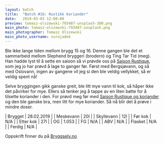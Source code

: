 ```yaml
---
layout: batch
title:  "Batch #16: Rustikk koriander"
date:   2019-03-03 12:00:00
preview: tomasz-olszewski-793487-unsplash-300.png
main_photo: tomasz-olszewski-793487-unsplash.png
main_photographer: Tomasz Olszewski
main_photo_username: surojadek
---
```


Ble ikke lange tiden mellom brygg 15 og 16. Denne gangen ble det et sammarbeid mellom Slephend bryggeri (brodern) og Ting Tar Tid (meg). Han hadde lyst til å sette en saison så vi prøvde oss på [Saison Rustique](/batch/7-saison-rustique), som jeg jo har prøvd å lage to ganger før. Først med Bergsjøvann, og så med Oslovann, ingen av gangene vil jeg si den ble veldig vellykket, så er veldig spent nå!

Selve bryggingen gikk ganske greit, ble litt mye vann til kok, så håper ikke det påvirker for mye. Ellers så tenker jeg å tappe av en liten bøtte for å tilsette koriander i den. For prøvd meg før med [Saison Rustique og koriander](/batch/8-rustikk-koriander) og den ble ganske bra, men litt for mye koriander. Så nå blir det å prøve i mindre doser.


| Brygget    | 28.02.2019 |
| Meskevann  | 20l        |
| Skyllevann | 12l        |
| Før kok    | N/A        |
| Etter kok  | 27l        |
| OG         | 1.053      |
| FG         | N/A        |
| ABV        | N/A        |
| Flasket    | N/A        |
| Ferdig     | N/A        |


Oppskrift finner du på [Bryggselv.no](https://www.bryggselv.no/finest/104872/saison-rustique-allgrain-%C3%B8lsett-25-liter)
